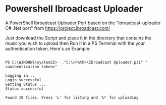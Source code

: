 # Powershell Ibroadcast Uploader
A PowerShell Ibroadcast Uploader Port based on the "ibroadcast-uploader C# .Net port" from https://project.ibroadcast.com/

Just download the Script and place it in the directory that contains the music you wish to upload then Run it in a PS Terminal with the your authentication token. Here's an Example:

```

PS C:\WINDOWS\system32>  ."C:\<Path>\Ibroadcast Uploader.ps1" "<authentication token>"

Logging in...
Login successful
Getting Status ...
Status successful

Found 19 files. Press 'L' for listing and 'U' for uploading

```
